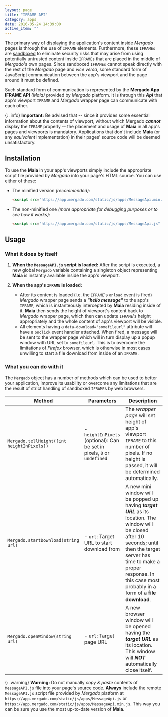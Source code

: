 ```yaml
---
layout: page
title: "IFRAME API"
category: apps
date: 2016-05-24 14:39:00
active_item: ""
---
```


The primary way of displaying the application's content inside *Mergado* pages is through the use of `IFRAME` elements. Furthermore, these `IFRAMEs` are [sandboxed](https://developer.mozilla.org/en-US/docs/Web/HTML/Element/iframe#attr-sandbox) to eliminate security risks that may arise from using potentially untrusted content inside `IFRAMEs` that are placed in the middle of *Mergado*'s own pages. Since sandboxed `IFRAMEs` cannot speak directly with the rest of the *Mergado* page and *vice versa*, some standard form of JavaScript communication between the app's viewport and the page around it must be defined.

Such standard form of communication is represented by the **Mergado App IFRAME API** *(Maia)* provided by *Mergado* platform. It is through this ***Api*** that app's viewport `IFRAME` and *Mergado* wrapper page can communicate with each other.

{: .info}
**Important:** Be advised that -- since it provides some essential information about the contents of viewport, without which Mergado ***cannot*** display the `IFRAME` properly -- the placement and usage of **Maia** in all app's pages and viewports is mandatory. Applications that don't include **Maia** (or any *equivalent* implementation) in their pages' source code will be deemed unsatisfactory.

## Installation

To use the **Maia** in your app's viewports simply include the appropriate script file provided by *Mergado* into your page's HTML source. You can use either of these:

- The minified version *(recommended)*:

  ```html
  <script src="https://app.mergado.com/static/js/apps/MessageApi.min.js" async></script>
  ```
- The non-minified one *(more appropriate for debugging purposes or to see how it works)*:

  ```html
  <script src="https://app.mergado.com/static/js/apps/MessageApi.js" async></script>
  ```

## Usage

### What it does by itself
1. **When the `MessageAPI.js` script is loaded:**
After the script is executed, a new global `Mergado` variable containing a singleton object representing **Maia** is instantly available inside the app's viewport.

2. **When the app's `IFRAME` is loaded:**
   - After its content is loaded (i.e. the `IFRAME`'s `onload` event is fired) *Mergado* wrapper page sends a ***"hello message"*** to the app's `IFRAME`, which is instanteously intercepted by **Maia** residing inside of it. **Maia** then sends the height of viewport's content back to *Mergado* wrapper page, which then can update `IFRAME`'s height appropriately and the whole content of app's viewport will be visible.
   - All elements having a `data-download="somefileurl"` attribute will have a `onclick` event handler attached. When fired, a message will be sent to the wrapper page which will in turn display up a popup window with URL set to `somefileurl`. This is to overcome the limitations of *Firefox* browser, which is otherwise in most cases unwilling to start a file download from inside of an `IFRAME`.

### What you can do with it
The `Mergado` object has a number of methods which can be used to better your application, improve its usability or overcome any limitations that are the result of strict handling of sandboxed `IFRAME`s by web browsers.

Method | Parameters | Description
------ | ---------- | -----------
`Mergado.tellHeight([int heightInPixels])` | - `heightInPixels` (optional): Can be set in pixels, `0` or `undefined` | The *wrapper page* will set height of app's viewport `IFRAME` to this number of pixels. If no height is passed, it will be determined automatically.
`Mergado.startDownload(string url)` | - `url`: Target URL to start download from | A new mini window will be popped up having ***target URL*** as its location. The window will be closed after 10 seconds; until then the target server has time to make a proper response. In this case most probably in a form of a **file download**.
`Mergado.openWindow(string url)` | - `url`: Target page URL | A new browser window will be opened having the ***target URL*** as its location. This window will ***NOT*** automatically close itself.

{: .warning}
**Warning:** Do not manually *copy & paste* contents of `MessageAPI.js` file into your page's source code. **Always** include the remote `MessageAPI.js` script file provided by *Mergado* platform at `https://app.mergado.com/static/js/apps/MessageApi.js` or `https://app.mergado.com/static/js/apps/MessageApi.min.js`. This way you can be sure you use the most up-to-date version of **Maia**.
